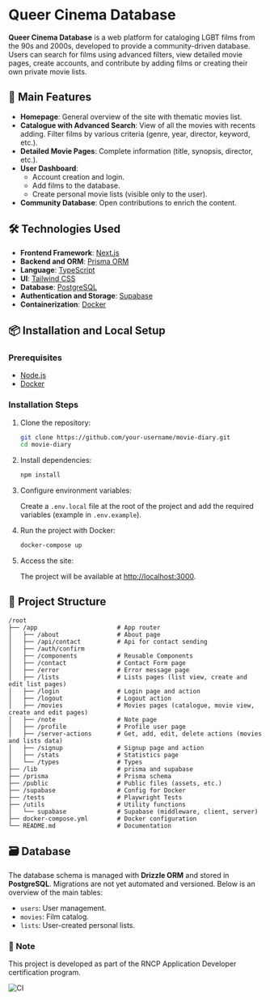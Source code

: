 # Queer Cinema Database

**Queer Cinema Database** is a web platform for cataloging LGBT films from the 90s and 2000s, developed to provide a community-driven database. Users can search for films using advanced filters, view detailed movie pages, create accounts, and contribute by adding films or creating their own private movie lists.

## 🚀 Main Features

- **Homepage**: General overview of the site with thematic movies list.
- **Catalogue with Advanced Search**: View of all the movies with recents adding. Filter films by various criteria (genre, year, director, keyword, etc.).
- **Detailed Movie Pages**: Complete information (title, synopsis, director, etc.).
- **User Dashboard**:
  - Account creation and login.
  - Add films to the database.
  - Create personal movie lists (visible only to the user).
- **Community Database**: Open contributions to enrich the content.

## 🛠️ Technologies Used

- **Frontend Framework**: [Next.js](https://nextjs.org/)
- **Backend and ORM**: [Prisma ORM](https://www.prisma.io/)
- **Language**: [TypeScript](https://www.typescriptlang.org/)
- **UI**: [Tailwind CSS](https://tailwindcss.com/)
- **Database**: [PostgreSQL](https://www.postgresql.org/)
- **Authentication and Storage**: [Supabase](https://supabase.io/)
- **Containerization**: [Docker](https://www.docker.com/)

## 📦 Installation and Local Setup

### Prerequisites

- [Node.js](https://nodejs.org/)
- [Docker](https://www.docker.com/)

### Installation Steps

1. Clone the repository:

   ```bash
   git clone https://github.com/your-username/movie-diary.git
   cd movie-diary
   ```

2. Install dependencies:

   ```bash
   npm install
   ```

3. Configure environment variables:

   Create a `.env.local` file at the root of the project and add the required variables (example in `.env.example`).

4. Run the project with Docker:

   ```bash
   docker-compose up
   ```

5. Access the site:

   The project will be available at [http://localhost:3000](http://localhost:3000).

## 📂 Project Structure

```plaintext
/root
├── /app                      # App router
│   ├── /about                # About page
│   ├── /api/contact          # Api for contact sending
│   ├── /auth/confirm
│   ├── /components           # Reusable Components
│   ├── /contact              # Contact Form page
│   ├── /error                # Error message page
│   ├── /lists                # Lists pages (list view, create and edit list pages)
│   ├── /login                # Login page and action
│   ├── /logout               # Logout action
│   ├── /movies               # Movies pages (catalogue, movie view, create and edit pages)
│   ├── /note                 # Note page
│   ├── /profile              # Profile user page
│   ├── /server-actions       # Get, add, edit, delete actions (movies and lists data)
│   ├── /signup               # Signup page and action
│   ├── /stats                # Statistics page
│   └── /types                # Types
├── /lib                      # prisma and supabase
├── /prisma                   # Prisma schema
├── /public                   # Public files (assets, etc.)
├── /supabase                 # Config for Docker
├── /tests                    # Playwright Tests
├── /utils                    # Utility functions
│   └── supabase              # Supabase (middleware, client, server)
├── docker-compose.yml        # Docker configuration
└── README.md                 # Documentation
```

## 🗃️ Database

The database schema is managed with **Drizzle ORM** and stored in **PostgreSQL**. Migrations are not yet automated and versioned. Below is an overview of the main tables:

- `users`: User management.
- `movies`: Film catalog.
- `lists`: User-created personal lists.

### 🌟 Note

This project is developed as part of the RNCP Application Developer certification program.

![CI](https://github.com/apolline-diaz/movie-diary/actions/workflows/ci.yml/badge.svg)
